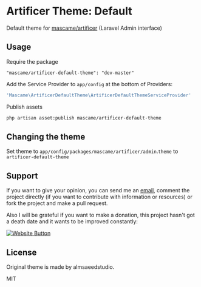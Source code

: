 Artificer Theme: Default
=========

Default theme for [mascame/artificer](https://github.com/marcmascarell/laravel-artificer/) (Laravel Admin interface)

Usage
----
Require the package

    "mascame/artificer-default-theme": "dev-master"

Add the Service Provider to `app/config` at the bottom of Providers:
```php
'Mascame\ArtificerDefaultTheme\ArtificerDefaultThemeServiceProvider'
```
Publish assets

```sh
php artisan asset:publish mascame/artificer-default-theme
```
Changing the theme
----
Set theme to `app/config/packages/mascame/artificer/admin`.`theme` to `artificer-default-theme` 

Support
----

If you want to give your opinion, you can send me an [email](mailto:marcmascarell@gmail.com), comment the project directly (if you want to contribute with information or resources) or fork the project and make a pull request.

Also I will be grateful if you want to make a donation, this project hasn't got a death date and it wants to be improved constantly:

[![Website Button](http://www.rahmenversand.com/images/paypal_logo_klein.gif "Donate!")](https://www.paypal.com/cgi-bin/webscr?cmd=_donations&business=marcmascarell%40gmail%2ecom&lc=US&item_name=Artificer%20Development&no_note=0&currency_code=EUR&bn=PP%2dDonationsBF%3abtn_donateCC_LG%2egif%3aNonHostedGuest&amount=5 "Contribute to the project")

License
----

Original theme is made by almsaeedstudio. 

MIT
